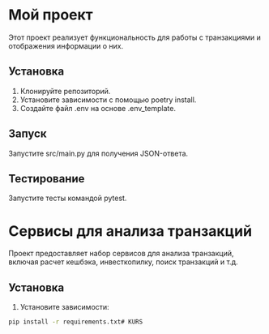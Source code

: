 # Мой проект

Этот проект реализует функциональность для работы с транзакциями и отображения информации о них.

## Установка

1. Клонируйте репозиторий.
2. Установите зависимости с помощью poetry install.
3. Создайте файл .env на основе .env_template.

## Запуск

Запустите src/main.py для получения JSON-ответа.

## Тестирование

Запустите тесты командой pytest.
# Сервисы для анализа транзакций

Проект предоставляет набор сервисов для анализа транзакций, включая расчет кешбэка, инвесткопилку, поиск транзакций и т.д.

## Установка

1. Установите зависимости:

```bash
pip install -r requirements.txt#   K U R S  
 